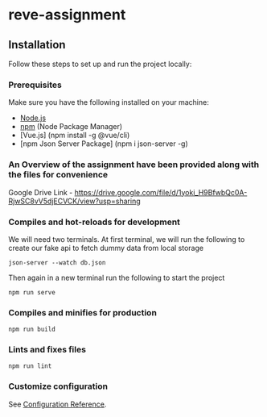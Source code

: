 # reve-assignment

## Installation

Follow these steps to set up and run the project locally:

### Prerequisites

Make sure you have the following installed on your machine:

- [Node.js](https://nodejs.org/)
- [npm](https://www.npmjs.com/) (Node Package Manager)
- [Vue.js] (npm install -g @vue/cli)
- [npm Json Server Package] (npm i json-server -g)

### An Overview of the assignment have been provided along with the files for convenience
Google Drive Link - https://drive.google.com/file/d/1yoki_H9BfwbQc0A-RjwSC8vV5djECVCK/view?usp=sharing

### Compiles and hot-reloads for development

We will need two terminals.
At first terminal, we will run the following to create our fake api 
to fetch dummy data from local storage
```
json-server --watch db.json
```

Then again in a new terminal run the following to start the project
```
npm run serve
```

### Compiles and minifies for production
```
npm run build
```

### Lints and fixes files
```
npm run lint
```

### Customize configuration
See [Configuration Reference](https://cli.vuejs.org/config/).
